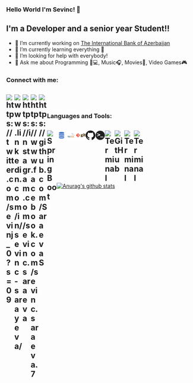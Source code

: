 ### Hello World I'm Sevinc! 👋

## I'm a Developer and a senior year Student!!

- 🔭 I’m currently working on [The International Bank of Azerbaijan](https://www.ibar.az/)
- 🌱 I’m currently learning everything 🎡
- 🤔 I’m looking for help with everybody!
- 💬 Ask me about Programming 👩💻, Music🎧, Movies🍿, Video Games🎮


### Connect with me:

[<img align="left" alt="https://twitter.com/sevinj_0?s=09" width="22px" src="https://cdn.jsdelivr.net/npm/simple-icons@v3/icons/twitter.svg" />][twitter]
[<img align="left" alt=" www.linkedin.com/in/sevinc-sarayeva/" width="22px" src="https://cdn.jsdelivr.net/npm/simple-icons@v3/icons/linkedin.svg" />][linkedin]
[<img align="left" alt=" https://instagram.com/sevinc.saraeva" width="22px" src="https://cdn.jsdelivr.net/npm/simple-icons@v3/icons/instagram.svg" />][instagram]
[<img align="left" alt="https://www.facebook.com/sevinc.saraeva.7" width="22px" src="https://cdn.jsdelivr.net/npm/simple-icons@v3/icons/facebook.svg" />][facebook]
[<img align="left" alt="https://github.com/SaraevaS" width="22px" src="https://cdn.jsdelivr.net/npm/simple-icons@v3/icons/github.svg" />][githubp]
<br />
---
### Languages and Tools:

[<img align="left" alt="Spring Boot" width="26px" src="https://www.clipartkey.com/mpngs/m/119-1199352_november-12th-transparent-spring-boot-icon.png" />][spring]
[<img align="left" alt="SQL" width="26px" src="https://raw.githubusercontent.com/github/explore/80688e429a7d4ef2fca1e82350fe8e3517d3494d/topics/sql/sql.png" />][sql]
[<img align="left" alt="MySQL" width="26px" src="https://raw.githubusercontent.com/github/explore/80688e429a7d4ef2fca1e82350fe8e3517d3494d/topics/mysql/mysql.png" />][mysql]
[<img align="left" alt="Git" width="26px" src="https://raw.githubusercontent.com/github/explore/80688e429a7d4ef2fca1e82350fe8e3517d3494d/topics/git/git.png" />][git]
[<img align="left" alt="GitHub" width="26px" src="https://raw.githubusercontent.com/github/explore/78df643247d429f6cc873026c0622819ad797942/topics/github/github.png" />][github]
[<img align="left" alt="Terminal" width="26px" src="https://raw.githubusercontent.com/github/explore/80688e429a7d4ef2fca1e82350fe8e3517d3494d/topics/terminal/terminal.png" />][terminal]
[<img align="left" alt="Terminal" width="26px" src="https://fiverr-res.cloudinary.com/images/q_auto,f_auto/gigs/115418336/original/f86ed785397b4f16ac357c3a186fc157fada48f9/make-restful-apis-in-python.png" />][rest]
[<img align="left" alt="GitHub" width="26px" src="https://stackjava.com/wp-content/uploads/2017/12/spring-mvc-logo.png" />][mvc]
[<img align="left" alt="Terminal" width="26px" src="https://design.jboss.org/hibernate/logo/final/hibernate_logo_whitebkg_stacked.svg" />][hibernate]
[<img align="left" alt="Terminal" width="26px" src="https://image.flaticon.com/icons/png/512/888/888879.png" />][ubuntu]
---
<br>
<br>


<!-- <details>
  <summary>:zap: GitHub Stats</summary>

  <img align="left" alt="codeSTACKr's GitHub Stats" src="https://github-readme-stats.codestackr.vercel.app/api?username=codeSTACKr&show_icons=true&hide_border=true" />

</details>
-->
[![Anurag's github stats](https://github-readme-stats.vercel.app/api?username=saraevaS)](https://github.com/anuraghazra/github-readme-stats)

[spring]: https://spring.io/projects/spring-boot
[sql]: http://www.sqlcourse.com/
[mysql]: https://www.mysql.com/
[git]: https://git-scm.com/
[github]: https://github.com/
[rest]: https://restfulapi.net/
[mvc]: https://docs.spring.io/
[hibernate]:https://hibernate.org/
[ubuntu]:https://ubuntu.com/
[twitter]: https://twitter.com/sevinj_0?s=09
[youtube]: https://youtube.com/codeSTACKr
[instagram]: https://instagram.com/sevinc.saraeva
[linkedin]: www.linkedin.com/in/sevinc-sarayeva/
[githubp]:https://github.com/SaraevaS
[facebook]:https://www.facebook.com/sevinc.saraeva.7
[terminal]: https://ubuntu.com/
